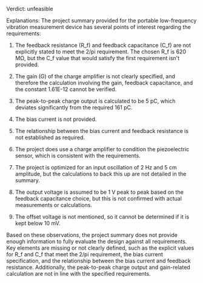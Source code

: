 Verdict: unfeasible

Explanations: 
The project summary provided for the portable low-frequency vibration measurement device has several points of interest regarding the requirements:

1. The feedback resistance (R_f) and feedback capacitance (C_f) are not explicitly stated to meet the 2/pi requirement. The chosen R_f is 620 MΩ, but the C_f value that would satisfy the first requirement isn't provided.

2. The gain (G) of the charge amplifier is not clearly specified, and therefore the calculation involving the gain, feedback capacitance, and the constant 1.61E-12 cannot be verified.

3. The peak-to-peak charge output is calculated to be 5 pC, which deviates significantly from the required 161 pC.

4. The bias current is not provided.

5. The relationship between the bias current and feedback resistance is not established as required.

6. The project does use a charge amplifier to condition the piezoelectric sensor, which is consistent with the requirements.

7. The project is optimized for an input oscillation of 2 Hz and 5 cm amplitude, but the calculations to back this up are not detailed in the summary.

8. The output voltage is assumed to be 1 V peak to peak based on the feedback capacitance choice, but this is not confirmed with actual measurements or calculations.

9. The offset voltage is not mentioned, so it cannot be determined if it is kept below 10 mV.

Based on these observations, the project summary does not provide enough information to fully evaluate the design against all requirements. Key elements are missing or not clearly defined, such as the explicit values for R_f and C_f that meet the 2/pi requirement, the bias current specification, and the relationship between the bias current and feedback resistance. Additionally, the peak-to-peak charge output and gain-related calculation are not in line with the specified requirements.